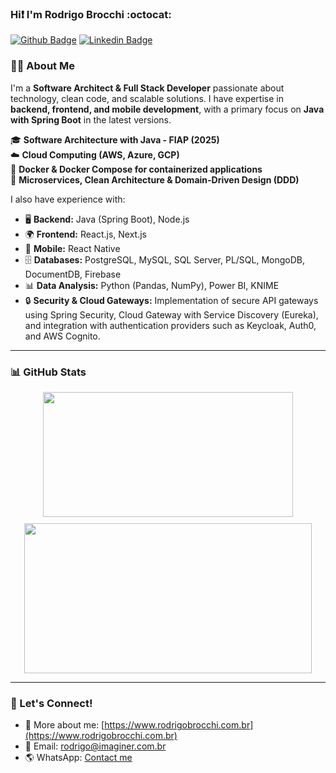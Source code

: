 ### Hi❗ I'm Rodrigo Brocchi :octocat:

[![Github Badge](https://img.shields.io/badge/-Github-000?style=flat-square&logo=Github&logoColor=white&link=https://github.com/brocchirodrigo/)](https://github.com/brocchirodrigo/)
[![Linkedin Badge](https://img.shields.io/badge/-LinkedIn-blue?style=flat-square&logo=Linkedin&logoColor=white&link=https://www.linkedin.com/in/rodrigobrocchi/)](https://www.linkedin.com/in/rodrigobrocchi/)

### 👨‍💻 About Me

I'm a **Software Architect & Full Stack Developer** passionate about technology, clean code, and scalable solutions. I have expertise in **backend, frontend, and mobile development**, with a primary focus on **Java with Spring Boot** in the latest versions.

🎓 **Software Architecture with Java - FIAP (2025)**  
☁️ **Cloud Computing (AWS, Azure, GCP)**  
🐳 **Docker & Docker Compose for containerized applications**  
🚀 **Microservices, Clean Architecture & Domain-Driven Design (DDD)**

I also have experience with:
- 🖥 **Backend:** Java (Spring Boot), Node.js
- 🌍 **Frontend:** React.js, Next.js
- 📱 **Mobile:** React Native
- 🗄 **Databases:** PostgreSQL, MySQL, SQL Server, PL/SQL, MongoDB, DocumentDB, Firebase
- 📊 **Data Analysis:** Python (Pandas, NumPy), Power BI, KNIME
- 🔒 **Security & Cloud Gateways:** Implementation of secure API gateways using Spring Security, Cloud Gateway with Service Discovery (Eureka), and integration with authentication providers such as Keycloak, Auth0, and AWS Cognito.

---

### 📊 GitHub Stats

<div align="center">
  <div style="display: flex; flex-wrap: wrap; justify-content: center; gap: 10px;">
    <div>
      <img width="400px" height="200px" src="https://github-readme-stats.vercel.app/api/top-langs/?username=brocchirodrigo&layout=compact&theme=dark&hide=Objective-C,CSS,HTML,Starlark,Ruby,Shell" />
    </div>
    <div>
      <img width="460px" height="240px" src="https://github-readme-stats.vercel.app/api?username=brocchirodrigo&count_private=true&show_icons=true&custom_title=Github%20Status&theme=dark" />
    </div>
  </div>
</div>

---

### 📢 Let's Connect!

- 💬 More about me: [https://www.rodrigobrocchi.com.br](https://www.rodrigobrocchi.com.br)
- 📩 Email: [rodrigo@imaginer.com.br](mailto:rodrigo@imaginer.com.br)
- 🌎 WhatsApp: [Contact me](https://api.whatsapp.com/send?phone=5511981338833)

